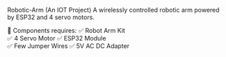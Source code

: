 Robotic-Arm (An IOT Project)
 A wirelessly controlled robotic arm powered by ESP32 and 4 servo motors.

🤖 Components requires:
     ✅ Robot Arm Kit  
     ✅ 4 Servo Motor 
     ✅ ESP32 Module  
     ✅ Few Jumper Wires 
     ✅ 5V AC DC Adapter





     
 
